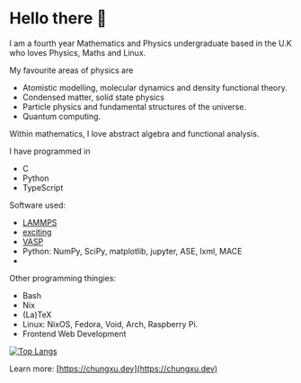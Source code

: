 # Hello there 👋
I am a fourth year Mathematics and Physics undergraduate based in the U.K who loves Physics, Maths and Linux.

My favourite areas of physics are
- Atomistic modelling, molecular dynamics and density functional theory.
- Condensed matter, solid state physics 
- Particle physics and fundamental structures of the universe.
- Quantum computing.

Within mathematics, I love abstract algebra and functional analysis.

I have programmed in 
- C
- Python
- TypeScript

Software used:
- [LAMMPS](https://www.lammps.org/#gsc.tab=0)
- [exciting](https://exciting-code.org/)
- [VASP](https://www.vasp.at/)
- Python: NumPy, SciPy, matplotlib, jupyter, ASE, lxml, MACE
- 
Other programming thingies:
- Bash
- Nix
- (La)TeX
- Linux: NixOS, Fedora, Void, Arch, Raspberry Pi.
- Frontend Web Development

[![Top Langs](https://github-readme-stats.vercel.app/api/top-langs/?username=chpxu&layout=donut)](https://github.com/chpxu/github-readme-stats)

Learn more: [https://chungxu.dev](https://chungxu.dev)
